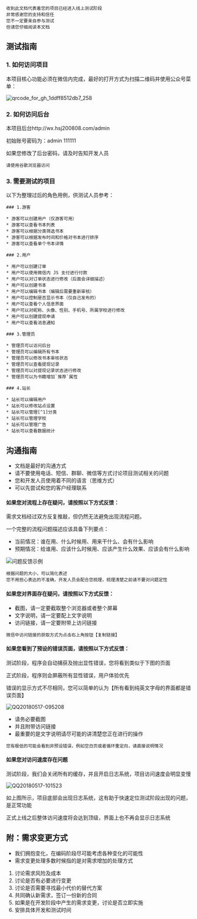 ```
收到此文档代表着您的项目已经进入线上测试阶段
非常感谢您的支持和信任
您不一定要亲自参与测试
但请您仔细阅读本文档
```

## 测试指南

### 1. 如何访问项目

本项目核心功能必须在微信内完成，最好的打开方式为扫描二维码并使用公众号菜单：

![qrcode_for_gh_1ddff8512db7_258](qrcode_for_gh_1ddff8512db7_258.jpg)

### 2. 如何访问后台

本项目后台http://wx.hsj200808.com/admin

初始账号密码为：admin 111111

如果您修改了后台密码，请及时告知开发人员

```
请使用谷歌浏览器访问
```

### 3. 需要测试的项目

以下为整理过后的角色用例，供测试人员参考：

```
### 1.游客

* 游客可以创建用户（仅游客可用）
* 游客可以查看书本列表
* 游客可以根据分类筛选书本
* 游客可以根据发布时间和价格对书本进行排序
* 游客可以查看单个书本详情

### 2.用户

* 用户可以创建订单
* 用户可以使用微信内 JS 支付进行付款
* 用户可以对订单状态进行修改（后面会详细描述）
* 用户可以创建书本
* 用户可以编辑书本（编辑后需要重新审核）
* 用户可以控制是否显示书本（仅自己发布的）
* 用户可以查看个人信息界面
* 用户可以对昵称、头像、性别、手机号、所属学校进行修改
* 用户可以创建提现申请
* 用户可以查看消息通知

### 3.管理员

* 管理员可以访问后台
* 管理员可以编辑所有书本
* 管理员可以修改书本审核状态
* 管理员可以查看提现记录
* 管理员可以对提现记录状态进行修改
* 管理员可以为书籍增加`推荐`属性

### 4.站长

* 站长可以编辑用户
* 站长可以修改站点设置
* 站长可以管理[^1]分类
* 站长可以管理学校
* 站长可以管理广告
* 站长可以查看数据统计
```

## 沟通指南

* 文档是最好的沟通方式
* 请不要使用电话、短信、群聊、微信等方式讨论项目测试相关的问题
* 您和开发人员使用着不同的语言（思维方式）
* 可以先尝试和您的客户经理联系

#### 如果您对流程上存在疑问，请按照以下方式反馈：

需求文档经过双方反复推敲，但仍然无法避免出现流程问题。

一个完整的流程问题描述应该具备下列要点：

* 当前情况：谁在用、什么时候用、用来干什么、会有什么影响
* 预期情况：给谁用、应该什么时候用、应该产生什么效果、应该会有什么影响

![问题反馈示例](问题反馈示例.jpg)

```
根据问题的大小，可以简化表述
您不用担心表达的不准确，开发人员会配合您梳理，梳理清楚之前请不要对问题定性
```

#### 如果您对界面存在疑问，请按照以下方式反馈：

* 截图，请一定要截取整个浏览器或者整个屏幕
* 文字说明，请一定要配上文字说明
* 访问链接，请一定要附带上访问链接

```
微信中访问链接的获取方式为点击右上角按钮【复制链接】
```

#### 如果您看到了预设的错误页面，请按照以下方式反馈：

测试阶段，程序会自动捕获及抛出显性错误，您将看到类似于下图的页面

正式阶段，程序则会屏蔽所有显性错误，用户体验优先

错误的显示方式不尽相同，您可以简单的认为【所有看到纯英文字母的界面都是错误页面】

![QQ20180517-095208](QQ20180517-095208.png)

* 请务必要截图
* 并且附带访问链接
* 最重要的是文字说明请尽可能的讲清楚您正在进行的操作

```
您有极低的可能会看到非预设错误，例如空白页或者循环重定向，请直接说明情况
```

#### 如果您对访问速度存在问题

测试阶段，我们会关闭所有的缓存，并且开启日志系统，项目访问速度会明显变慢

![QQ20180517-101523](QQ20180517-101523.png)

如上图所示，项目底部会出现日志系统，这有助于快速定位测试阶段出现的问题，是正常功能

正式上线之后整体访问速度将会达到顶级，界面上也不再会显示日志系统



## 附：需求变更方式

- 我们拥抱变化，在编码阶段尽可能考虑各种变化的可能性
- 需求变更处理多数时候指的是对需求增加的处理方式

1. 讨论需求风险及成本
2. 讨论是否有必要进行变更
3. 讨论是否需要寻找最小代价的替代方案 
4. 共同确认新需求，签订一份新的合同
5. 如果是在开发阶段中产生的需求变更，讨论是否立即实施
6. 安排具体开发和测试时间